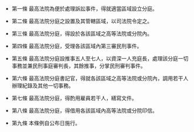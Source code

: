 * 第一條 最高法院為便於處理訴訟事件，得就適當區域設立分庭。

* 第二條 最高法院分庭之設置及其管轄區域，以司法院令定之。

* 第三條 最高法院分庭，得設於各該區域之高等法院或分院內。

* 第四條 最高法院分庭，受理各該區域內第三審民刑事件。

* 第五條 最高法院分庭設推事五人至七人，以資深一人充庭長，處理該分庭一切事務並兼民刑事庭審判長，其餘推事，分掌民刑審判事件。

* 第六條 最高法院分庭書記官，得就各該區域之高等法院或分院內，調用若干人辦理紀錄及其他一切事務。

* 第七條 最高法院分庭，得酌用雇員若干人，繕寫文件。

* 第八條 最高法院分庭，得借用各該區域內高等法院或分院印信。

* 第九條 本條例自公布日施行。

